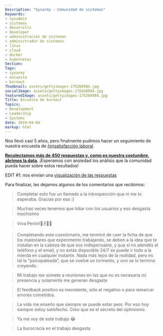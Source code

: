 ```yaml
---
Description: "Sysarmy - Comunidad de sistemas"
Keywords:
- sysadmin 
- sistemas
- desarrollo
- developer
- administración de sistemas
- administrador de sistemas
- linux
- cloud
- docker
- kubernetes
Section: 
Tags:
- sysarmy
- encuesta
- burnout
Thumbnail: assets/gettyimages-175268984.jpg
socialImage: assets/gettyimages-175268984.jpg
featuredImage: assets/gettyimages-175268984.jpg
Title: Encuesta de burnout
Topics:
- Development
- Leadership
- Systems
date: 2019-04-04
markup: html
---
```


<p>Nos llevó casi 5 años, pero finalmente pudimos hacer un seguimiento de nuestra encuesta de <a href="2014/11/14/s01e02-encuesta-de-insatisfaccion-laboral/">(in)satisfacción laboral</a>.</p>
<p><strong><a href="https://docs.google.com/spreadsheets/d/16EpuM7gi4wCSryrsaX0VMMN6e6Vr4JHe-ek1mm-gyFE/edit#gid=896578516">Recolectamos más de 450 respuestas y, como es nuestra costumbre, abrimos la data</a>.</strong> ¡Esperamos con ansiedad los análisis que la comunidad pueda hacer sobre estos resultados!</p>
<p>EDIT #1: nos envían una <a href="https://docs.google.com/document/d/1PEXfq1N0tUQPAhIvloINRpeciiV-eMG-BPwlHON5ywY/edit?ts=5ca6ae58">visualización de las respuestas</a></p>
<p>Para finalizar, les dejamos algunos de los comentarios que recibimos:</p>
<blockquote><p>Completar esto fue un llamado a la introspección que ni me lo esperaba. Gracias por eso :)</p></blockquote>
<blockquote><p>Muchas veces tenemos que lidiar con los usuarios y eso desgasta muchisimo</p></blockquote>
<blockquote><p>Viva Perón!🤘✌🎸💚</p></blockquote>
<blockquote><p>Completando este cuestionario, me terminó de caer la ficha de que los malestares que experimento trabajando, se deben a la idea que te instalan en la cabeza de que sos indispensable, y que sí no atendés el teléfono y el email, y no estás disponible 24/7 se puede ir todo a la mierda en cualquier instante. Nada más lejos de la realidad, pero es tal la “psicopateada”, que se vuelve un tormento, y uno se lo termina creyendo.</p></blockquote>
<blockquote><p>Mi trabajo me somete a reuniones en las que no es necesaria mi presencia y solamente me generan desgaste</p></blockquote>
<blockquote><p>El feedback positivo es inexistente, sólo el negativo o para remarcar errores cometidos.</p></blockquote>
<blockquote><p>La vida me enseño que siempre se puede estar peor. Por eso hoy siempre estoy satisfecho. Creo que es el secreto del optimismo.</p></blockquote>
<blockquote><p>Ya me voy de este trabajo 😂</p></blockquote>
<blockquote><p>La burocracia en el trabajo desgasta</p></blockquote>
